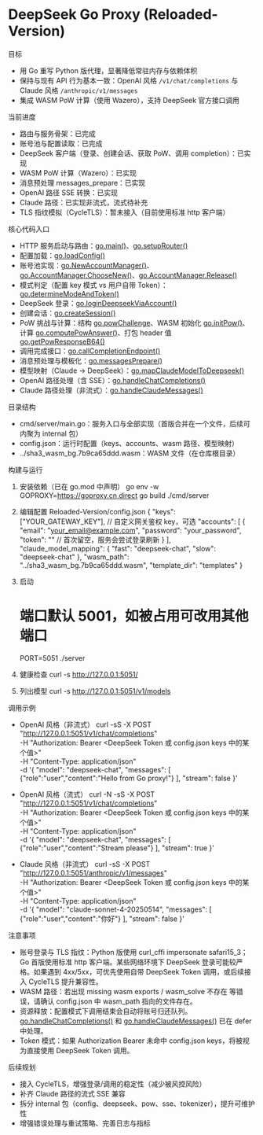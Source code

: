 # DeepSeek Go Proxy (Reloaded-Version)

目标
- 用 Go 重写 Python 版代理，显著降低常驻内存与依赖体积
- 保持与现有 API 行为基本一致：OpenAI 风格 `/v1/chat/completions` 与 Claude 风格 `/anthropic/v1/messages`
- 集成 WASM PoW 计算（使用 Wazero），支持 DeepSeek 官方接口调用

当前进度
- 路由与服务骨架：已完成
- 账号池与配置读取：已完成
- DeepSeek 客户端（登录、创建会话、获取 PoW、调用 completion）：已实现
- WASM PoW 计算（Wazero）：已实现
- 消息预处理 messages_prepare：已实现
- OpenAI 路径 SSE 转换：已实现
- Claude 路径：已实现非流式，流式待补充
- TLS 指纹模拟（CycleTLS）：暂未接入（目前使用标准 http 客户端）

核心代码入口
- HTTP 服务启动与路由：[go.main()](cmd/server/main.go:1149)、[go.setupRouter()](cmd/server/main.go:1136)
- 配置加载：[go.loadConfig()](cmd/server/main.go:107)
- 账号池实现：[go.NewAccountManager()](cmd/server/main.go:60)、[go.AccountManager.ChooseNew()](cmd/server/main.go:69)、[go.AccountManager.Release()](cmd/server/main.go:83)
- 模式判定（配置 key 模式 vs 用户自带 Token）：[go.determineModeAndToken()](cmd/server/main.go:219)
- DeepSeek 登录：[go.loginDeepseekViaAccount()](cmd/server/main.go:274)
- 创建会话：[go.createSession()](cmd/server/main.go:327)
- PoW 挑战与计算：结构 [go.powChallenge](cmd/server/main.go:359)、WASM 初始化 [go.initPow()](cmd/server/main.go:395)、计算 [go.computePowAnswer()](cmd/server/main.go:441)、打包 header 值 [go.getPowResponseB64()](cmd/server/main.go:528)
- 调用完成接口：[go.callCompletionEndpoint()](cmd/server/main.go:571)
- 消息预处理与模板化：[go.messagesPrepare()](cmd/server/main.go:594)
- 模型映射（Claude → DeepSeek）：[go.mapClaudeModelToDeepseek()](cmd/server/main.go:665)
- OpenAI 路径处理（含 SSE）：[go.handleChatCompletions()](cmd/server/main.go:727)
- Claude 路径处理（非流式）：[go.handleClaudeMessages()](cmd/server/main.go:1102)

目录结构
- cmd/server/main.go：服务入口与全部实现（首版合并在一个文件，后续可内聚为 internal 包）
- config.json：运行时配置（keys、accounts、wasm 路径、模型映射）
- ../sha3_wasm_bg.7b9ca65ddd.wasm：WASM 文件（在仓库根目录）

构建与运行
1) 安装依赖（已在 go.mod 中声明）
   go env -w GOPROXY=https://goproxy.cn,direct
   go build ./cmd/server

2) 编辑配置 Reloaded-Version/config.json
   {
     "keys": ["YOUR_GATEWAY_KEY"],     // 自定义网关鉴权 key，可选
     "accounts": [
       {
         "email": "your_email@example.com",
         "password": "your_password",
         "token": ""                    // 首次留空，服务会尝试登录刷新
       }
     ],
     "claude_model_mapping": {
       "fast": "deepseek-chat",
       "slow": "deepseek-chat"
     },
     "wasm_path": "../sha3_wasm_bg.7b9ca65ddd.wasm",
     "template_dir": "templates"
   }

3) 启动
   # 端口默认 5001，如被占用可改用其他端口
   PORT=5051 ./server

4) 健康检查
   curl -s http://127.0.0.1:5051/

5) 列出模型
   curl -s http://127.0.0.1:5051/v1/models

调用示例
- OpenAI 风格（非流式）
  curl -sS -X POST "http://127.0.0.1:5051/v1/chat/completions" \
    -H "Authorization: Bearer &lt;DeepSeek Token 或 config.json keys 中的某个值&gt;" \
    -H "Content-Type: application/json" \
    -d '{
      "model": "deepseek-chat",
      "messages": [
        {"role":"user","content":"Hello from Go proxy!"}
      ],
      "stream": false
    }'

- OpenAI 风格（流式）
  curl -N -sS -X POST "http://127.0.0.1:5051/v1/chat/completions" \
    -H "Authorization: Bearer &lt;DeepSeek Token 或 config.json keys 中的某个值&gt;" \
    -H "Content-Type: application/json" \
    -d '{
      "model": "deepseek-chat",
      "messages": [
        {"role":"user","content":"Stream please"}
      ],
      "stream": true
    }'

- Claude 风格（非流式）
  curl -sS -X POST "http://127.0.0.1:5051/anthropic/v1/messages" \
    -H "Authorization: Bearer &lt;DeepSeek Token 或 config.json keys 中的某个值&gt;" \
    -H "Content-Type: application/json" \
    -d '{
      "model": "claude-sonnet-4-20250514",
      "messages": [
        {"role":"user","content":"你好"}
      ],
      "stream": false
    }'

注意事项
- 账号登录与 TLS 指纹：Python 版使用 curl_cffi impersonate safari15_3；Go 首版使用标准 http 客户端。某些网络环境下 DeepSeek 登录可能较严格。如果遇到 4xx/5xx，可优先使用自带 DeepSeek Token 调用，或后续接入 CycleTLS 提升兼容性。
- WASM 路径：若出现 missing wasm exports / wasm_solve 不存在 等错误，请确认 config.json 中 wasm_path 指向的文件存在。
- 资源释放：配置模式下调用结束会自动将账号归还队列。[go.handleChatCompletions()](cmd/server/main.go:727) 和 [go.handleClaudeMessages()](cmd/server/main.go:1102) 已在 defer 中处理。
- Token 模式：如果 Authorization Bearer 未命中 config.json keys，将被视为直接使用 DeepSeek Token 调用。

后续规划
- 接入 CycleTLS，增强登录/调用的稳定性（减少被风控风险）
- 补齐 Claude 路径的流式 SSE 兼容
- 拆分 internal 包（config、deepseek、pow、sse、tokenizer），提升可维护性
- 增强错误处理与重试策略、完善日志与指标